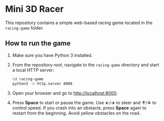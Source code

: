# Mini 3D Racer

This repository contains a simple web-based racing game located in the `racing-game` folder.

## How to run the game

1. Make sure you have Python 3 installed.
2. From the repository root, navigate to the `racing-game` directory and start a local HTTP server:

   ```bash
   cd racing-game
   python3 -m http.server 8000
   ```

3. Open your browser and go to [http://localhost:8000](http://localhost:8000).
4. Press **Space** to start or pause the game. Use **←**/**→** to steer and **↑**/**↓** to control speed. If you crash into an obstacle, press **Space** again to restart from the beginning. Avoid yellow obstacles on the road.
